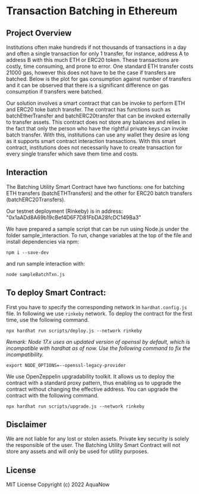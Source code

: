 # Transaction Batching in Ethereum

## Project Overview

Institutions often make hundreds if not thousands of transactions in a day and often a single transaction for only 1 transfer, for instance, address A to address B with this much ETH or ERC20 token. These transactions are costly, time consuming, and prone to error. One standard ETH transfer costs 21000 gas, however this does not have to be the case if transfers are batched. Below is the plot for gas consumption against number of transfers and it can be observed that there is a significant difference on gas consumption if transfers were batched.

Our solution involves a smart contract that can be invoke to perform ETH and ERC20 toke batch transfer. The contract has functions such as batchEtherTransfer and batchERC20transfer that can be invoked externally to transfer assets. This contract does not store any balances and relies in the fact that only the person who have the rightful private keys can invoke batch transfer. With this, institutions can use any wallet they desire as long as it supports smart contract interaction transactions. With this smart contract, institutions does not necessarily have to create transaction for every single transfer which save them time and costs. 

## Interaction

The Batching Utility Smart Contract have two functions: one for batching ETH transfers (batchETHTransfers) and the other for ERC20 batch transfers (batchERC20Transfers).

Our testnet deployment (Rinkeby) is in address: "0x1aADd8A69b19cBef4D6F7D81FbDA28fcDC149Ba3"

We have prepared a sample script that can be run using Node.js under the folder sample_interaction. To run, change variables at the top of the file and install dependencies via npm:

```
npm i --save-dev
```

and run sample interaction with:

```
node sampleBatchTxn.js 
```

## To deploy Smart Contract:

First you have to specify the corresponding network in `hardhat.config.js` file. In following we use `rinkeby` network. To deploy the contract for the first time, use the following command. 

```
npx hardhat run scripts/deploy.js --network rinkeby
```

*Remark: Node 17.x uses an updated version of openssl by default, which is incompatible with hardhat as of now. Use the following command to fix the incompatibility.*

```
export NODE_OPTIONS=--openssl-legacy-provider
```

We use OpenZeppelin upgradability toolkit. It allows us to deploy the contract with a standard proxy pattern, thus enabling us to upgrade the contract without changing the effective address. You can upgrade the contract with the following command.

```
npx hardhat run scripts/upgrade.js --network rinkeby
```


## Disclaimer

We are not liable for any lost or stolen assets. Private key security is solely the responsible of the user. The Batching Utility Smart Contract will not store any assets and will only be used for utility purposes.

## License
MIT License Copyright (c) 2022 AquaNow
